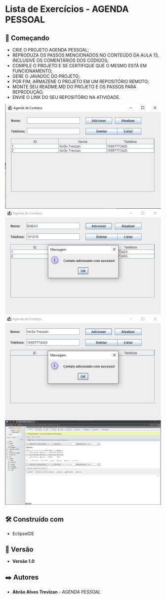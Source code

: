 # Lista de Exercícios - AGENDA PESSOAL

## 🚀 Começando

* CRIE O PROJETO AGENDA PESSOAL;
* REPRODUZA OS PASSOS MENCIONADOS NO CONTEÚDO DA AULA 13, INCLUSIVE OS COMENTÁRIOS DOS CÓDIGOS;
* COMPILE O PROJETO E SE CERTIFIQUE QUE O MESMO ESTÁ EM FUNCIONAMENTO;
* GERE O JAVADOC DO PROJETO;
* POR FIM, ARMAZENE O PROJETO EM UM REPOSITÓRIO REMOTO;
* MONTE SEU README.MD DO PROJETO E OS PASSOS PARA REPRODUÇÃO;
* ENVIE O LINK DO SEU REPOSITÓRIO NA ATIVIDADE.


![Diagrama UML](assets/g1.png)
![Diagrama UML](assets/g2.png)
![Diagrama UML](assets/g3.png)
![Diagrama UML](assets/g5.png)


## 🛠️ Construído com

* EclipseIDE

## 📌 Versão

* **Versão 1.0** 

## ✒️ Autores

* **Abrão Alves Trevizan** - *AGENDA PESSOAL* 
